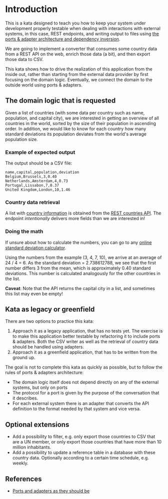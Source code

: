 # Introduction

This is a kata designed to teach you how to keep your system 
under development properly testable when dealing with interactions 
with external systems, in this case, REST endpoints, and writing
output to files using
[the ports &amp; adapter architecture and dependency inversion](https://github.com/zhendrikse/tdd/wiki/Hexagonal-Architecture).

We are going to implement a converter that consumes some country data
from a REST API on the web, enrich those data (a bit), and then 
export those data to CSV.

This kata shows how to drive the realization of this application
from the inside out, rather than starting from the external data provider 
by first focusing on the domain logic. Eventually, we connect the
domain to the outside world using ports &amp; adapters.

## The domain logic that is requested

Given a list of countries (with some data per country such 
as name, population, and capital city), we are interested in getting 
an overview of all countries in the world, sorted by the 
size of their population in ascending order. In addition, 
we would like to know for each country how many standard deviations
its population deviates from the world's average population size. 

### Example of expected output 

The output should be a CSV file:

```
name,capital,population,deviation
Belgium,Brussels,3,0.40
Netherlands,Amsterdam,4,0.73
Portugal,Lissabon,7,0.37
United Kingdom,London,10,1.46 
```

### Country data retrieval

A list with 
[country information](https://restcountries.com/v3.1/all?fields=name,capital,population,cioc,region) 
is obtained from the [REST countries API](https://restcountries.com/). 
The endpoint _intentionally_ delivers more fields than we are interested in!

### Doing the math 

If unsure about how to calculate the numbers, you can go to any 
[online standard deviation calculator](https://www.mathsisfun.com/data/standard-deviation-calculator.html).

Using the numbers from the example (3, 4, 7, 10), we arrive at an average
of 24 / 4 = 6. As the standard deviation = 2.738612788, we see that the first number differs
3 from the mean, which is approximately 0.40 standard deviations. This number is calculated
analogously for the other countries in the list.

**Caveat**: 
Note that the API returns the capital city in a list, and sometimes 
this list may even be empty!

## Kata as legacy or greenfield

There are two options to practice this kata:

1. Approach it as a legacy application, that has no tests yet.
   The exercise is to make this application better
   testable by refactoring it to include ports &amp; adapters.
   Both the CSV writer as well as the retrieval of country data
   should be handled using adapters.
2. Approach it as a greenfield application, that has to be written from the
   ground up.

The goal is not to complete this kata as quickly as possible, 
but to follow the rules of ports &amp; adapters architecture:

- The domain logic itself does not depend directly on
  any of the external systems, but only on ports
- The protocol for a port is given by the purpose of 
  the conversation that it describes.
- For each external system there is an adapter that converts
  the API definition to the format 
  needed by that system and vice versa.

## Optional extensions

- Add a possibility to filter, e.g. only export those countries to CSV that
  are a UN member, or only export those countries that have more than 10 million
  inhabitants.
- Add a possibility to update a reference table in a database with these
  country data. Optionally according to a certain time schedule, e.g. weekly.

## References

- [Ports and adapters as they should be](https://medium.com/wearewaes/ports-and-adapters-as-they-should-be-6aa5da8893b)
